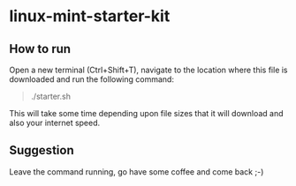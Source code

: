 # linux-mint-starter-kit

## How to run

Open a new terminal (Ctrl+Shift+T), navigate to the location where this file is downloaded and run the following command:

>./starter.sh

This will take some time depending upon file sizes that it will download and also your internet speed.

## Suggestion 

Leave the command running, go have some coffee and come back ;-)
